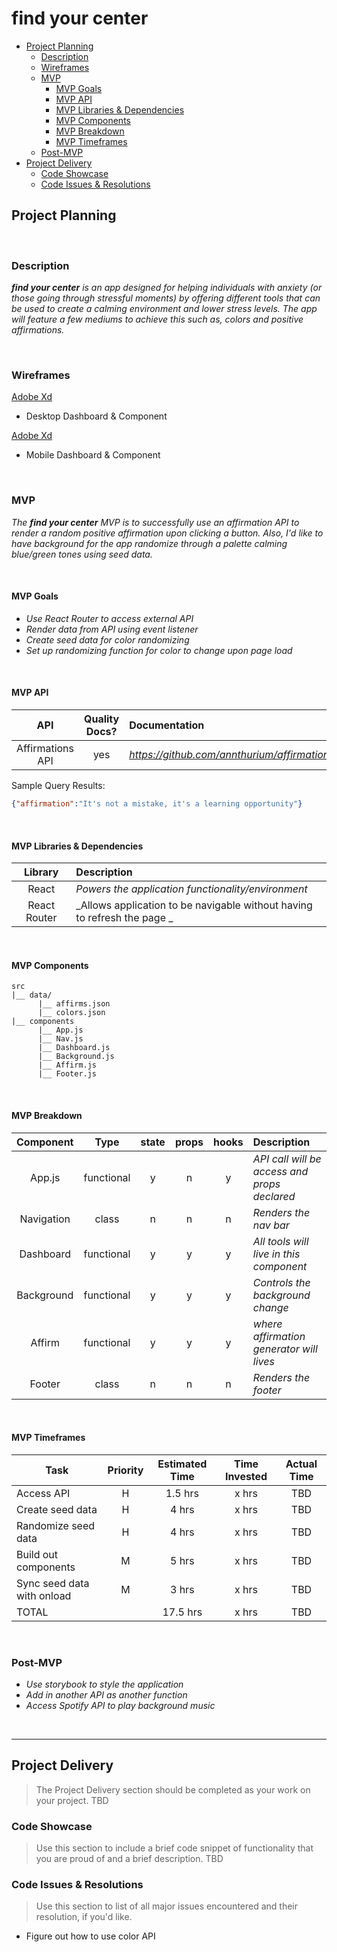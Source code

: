 # find your center

- [Project Planning](#Project-Planning)
  - [Description](#Description)
  - [Wireframes](#Wireframes)
  - [MVP](#MVP)
    - [MVP Goals](#MVP-Goals)
    - [MVP API](#MVP-API)
    - [MVP Libraries & Dependencies](#MVP-Libraries--Dependencies)
    - [MVP Components](#MVP-Components)
    - [MVP Breakdown](#MVP-Breakdown)
    - [MVP Timeframes](#MVP-Timeframes)
  - [Post-MVP](#Post-MVP)
- [Project Delivery](#Project-Delivery)
  - [Code Showcase](#Code-Showcase)
  - [Code Issues & Resolutions](#Code-Issues--Resolutions)

## Project Planning
<br>

### Description

_**find your center** is an app designed for helping individuals with anxiety (or those going through stressful moments) by offering different tools that can be used to create a calming environment and lower stress levels. The app will feature a few mediums to achieve this such as, colors and positive affirmations._

<br>

### Wireframes

[Adobe Xd](https://xd.adobe.com/view/34f092e2-98f9-4f13-9ed1-44d54fe0061b-61a3/)

- Desktop Dashboard & Component

[Adobe Xd](https://xd.adobe.com/view/a3c3d6d9-1267-42b9-932d-1e6facb8eeb4-f690/)

- Mobile Dashboard & Component


<br>

### MVP

_The **find your center** MVP is to successfully use an affirmation API to render a random positive affirmation upon clicking a button. Also, I'd like to have background for the app randomize through a palette calming blue/green tones using seed data._

<br>

#### MVP Goals

- _Use React Router to access external API_
- _Render data from API using event listener_
- _Create seed data for color randomizing_
- _Set up randomizing function for color to change upon page load_


<br>

#### MVP API


|    API     | Quality Docs? | Documentation | Sample Query                            |
| :--------: | :-----------: | :------------ | :-------------------------------------- |
| Affirmations API |      yes      | _https://github.com/annthurium/affirmations_ | _https://www.affirmations.dev/_ |

Sample Query Results:

```json
{"affirmation":"It's not a mistake, it's a learning opportunity"}

```

<br>

#### MVP Libraries & Dependencies



|   Library    | Description                                |
| :----------: | :----------------------------------------- |
|    React     | _Powers the application functionality/environment_ |
| React Router | _Allows application to be navigable without having to refresh the page _ |


<br>

#### MVP Components

```
src
|__ data/
      |__ affirms.json
      |__ colors.json
|__ components
      |__ App.js
      |__ Nav.js
      |__ Dashboard.js
      |__ Background.js
      |__ Affirm.js
      |__ Footer.js
```

<br>

#### MVP Breakdown


|  Component   |    Type    | state | props | hooks | Description                                |
| :----------: | :--------: | :---: | :---: | :---: | :----------------------------------------- |
|    App.js    | functional |   y   |   n   |   y   | _API call will be access and props declared_ |
|  Navigation  |   class    |   n   |   n   |   n   | _Renders the nav bar_ |
|  Dashboard   | functional |   y   |   y   |   y   | _All tools will live in this component_ |
|  Background  | functional |   y   |   y   |   y   | _Controls the background change_ |
|    Affirm    | functional |   y   |   y   |   y   | _where affirmation generator will lives_ |
|    Footer    |   class    |   n   |   n   |   n   | _Renders the footer_ |

<br>

#### MVP Timeframes



| Task             | Priority | Estimated Time | Time Invested | Actual Time |
| ---------------- | :------: | :------------: | :-----------: | :---------: |
| Access API       |    H     |     1.5 hrs      |     x hrs     |     TBD     |
| Create seed data |    H     |     4 hrs      |     x hrs     |     TBD     |
| Randomize seed data  |    H     |     4 hrs      |      x hrs     |     TBD     |
| Build out components      |    M     |     5 hrs      |     x hrs     |     TBD     |
| Sync seed data with onload    |   M    |     3 hrs      |      x hrs     |     TBD     |
| TOTAL            |          |     17.5 hrs      |      x hrs     |     TBD     |

<br>

### Post-MVP


- _Use storybook to style the application_
- _Add in another API as another function_
- _Access Spotify API to play background music_

<br>

***

## Project Delivery

> The Project Delivery section should be completed as your work on your project.
> TBD

### Code Showcase

> Use this section to include a brief code snippet of functionality that you are proud of and a brief description.
> TBD

### Code Issues & Resolutions

> Use this section to list of all major issues encountered and their resolution, if you'd like.
- Figure out how to use color API
